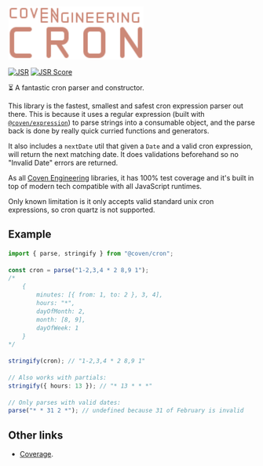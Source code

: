<img alt="Coven Engineering Cron logo" src="https://raw.githubusercontent.com/covenengineering/libraries/main/@coven/cron/logo.svg" height="108" />

[![JSR](https://jsr.io/badges/@coven/cron)](https://jsr.io/@coven/cron)
[![JSR Score](https://jsr.io/badges/@coven/cron/score)](https://jsr.io/@coven/cron/score)

⏳ A fantastic cron parser and constructor.

This library is the fastest, smallest and safest cron expression parser out
there. This is because it uses a regular expression (built with
[`@coven/expression`](https://jsr.io/@coven/expression)) to parse strings into a
consumable object, and the parse back is done by really quick curried functions
and generators.

It also includes a `nextDate` util that given a `Date` and a valid cron
expression, will return the next matching date. It does validations beforehand
so no "Invalid Date" errors are returned.

As all [Coven Engineering](https://coven.engineering) libraries, it has 100%
test coverage and it's built in top of modern tech compatible with all
JavaScript runtimes.

Only known limitation is it only accepts valid standard unix cron expressions,
so cron quartz is not supported.

## Example

```typescript
import { parse, stringify } from "@coven/cron";

const cron = parse("1-2,3,4 * 2 8,9 1");
/*
	{
		minutes: [{ from: 1, to: 2 }, 3, 4],
		hours: "*",
		dayOfMonth: 2,
		month: [8, 9],
		dayOfWeek: 1
	}
*/

stringify(cron); // "1-2,3,4 * 2 8,9 1"

// Also works with partials:
stringify({ hours: 13 }); // "* 13 * * *"

// Only parses with valid dates:
parse("* * 31 2 *"); // undefined because 31 of February is invalid
```

## Other links

- [Coverage](https://coveralls.io/github/covenengineering/libraries).
